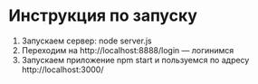 # Инструкция по запуску
1. Запускаем сервер: node server.js
2. Переходим на http://localhost:8888/login — логинимся
3. Запускаем приложение npm start и пользуемся по адресу http://localhost:3000/


